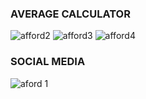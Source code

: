 ### AVERAGE CALCULATOR
![afford2](https://github.com/user-attachments/assets/60042274-b2a5-44f3-b4dc-59eb349f95ee)
![afford3](https://github.com/user-attachments/assets/ffc039a1-7206-4076-be91-b43cd2cb8a05)
![afford4](https://github.com/user-attachments/assets/fe89777c-99ee-4567-b8e9-fd13cac8e7de)

### SOCIAL MEDIA
![aford 1](https://github.com/user-attachments/assets/6779b253-ec0e-4009-ab94-5b3dde3a874d)
